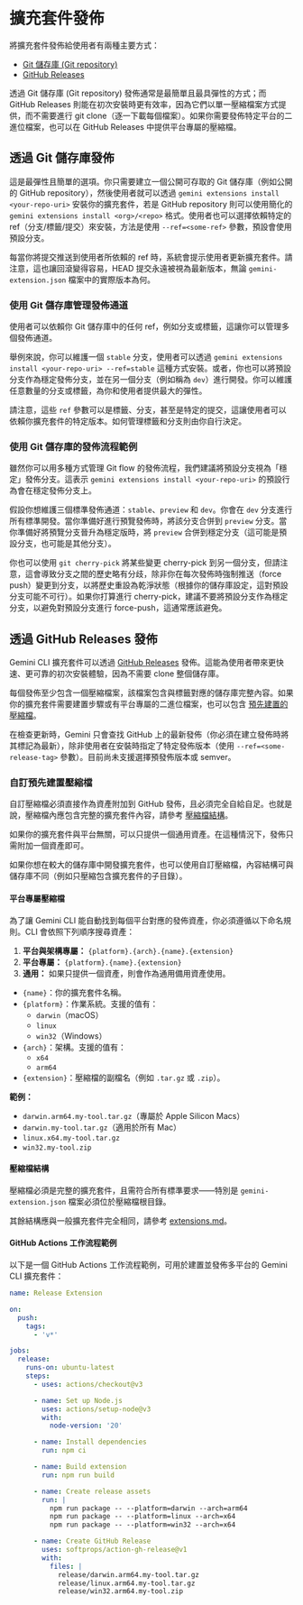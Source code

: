 # 擴充套件發佈

將擴充套件發佈給使用者有兩種主要方式：

- [Git 儲存庫 (Git repository)](#透過-git-儲存庫發佈)
- [GitHub Releases](#透過-github-releases-發佈)

透過 Git 儲存庫 (Git repository) 發佈通常是最簡單且最具彈性的方式；而 GitHub Releases 則能在初次安裝時更有效率，因為它們以單一壓縮檔案方式提供，而不需要進行 git clone（逐一下載每個檔案）。如果你需要發佈特定平台的二進位檔案，也可以在 GitHub Releases 中提供平台專屬的壓縮檔。

## 透過 Git 儲存庫發佈

這是最彈性且簡單的選項。你只需要建立一個公開可存取的 Git 儲存庫（例如公開的 GitHub repository），然後使用者就可以透過 `gemini extensions install <your-repo-uri>` 安裝你的擴充套件，若是 GitHub repository 則可以使用簡化的 `gemini extensions install <org>/<repo>` 格式。使用者也可以選擇依賴特定的 ref（分支/標籤/提交）來安裝，方法是使用 `--ref=<some-ref>` 參數，預設會使用預設分支。

每當你將提交推送到使用者所依賴的 ref 時，系統會提示使用者更新擴充套件。請注意，這也讓回滾變得容易，HEAD 提交永遠被視為最新版本，無論 `gemini-extension.json` 檔案中的實際版本為何。

### 使用 Git 儲存庫管理發佈通道

使用者可以依賴你 Git 儲存庫中的任何 ref，例如分支或標籤，這讓你可以管理多個發佈通道。

舉例來說，你可以維護一個 `stable` 分支，使用者可以透過 `gemini extensions install <your-repo-uri> --ref=stable` 這種方式安裝。或者，你也可以將預設分支作為穩定發佈分支，並在另一個分支（例如稱為 `dev`）進行開發。你可以維護任意數量的分支或標籤，為你和使用者提供最大的彈性。

請注意，這些 `ref` 參數可以是標籤、分支，甚至是特定的提交，這讓使用者可以依賴你擴充套件的特定版本。如何管理標籤和分支則由你自行決定。

### 使用 Git 儲存庫的發佈流程範例

雖然你可以用多種方式管理 Git flow 的發佈流程，我們建議將預設分支視為「穩定」發佈分支。這表示 `gemini extensions install <your-repo-uri>` 的預設行為會在穩定發佈分支上。

假設你想維護三個標準發佈通道：`stable`、`preview` 和 `dev`。你會在 `dev` 分支進行所有標準開發。當你準備好進行預覽發佈時，將該分支合併到 `preview` 分支。當你準備好將預覽分支晉升為穩定版時，將 `preview` 合併到穩定分支（這可能是預設分支，也可能是其他分支）。

你也可以使用 `git cherry-pick` 將某些變更 cherry-pick 到另一個分支，但請注意，這會導致分支之間的歷史略有分歧，除非你在每次發佈時強制推送（force push）變更到分支，以將歷史重設為乾淨狀態（根據你的儲存庫設定，這對預設分支可能不可行）。如果你打算進行 cherry-pick，建議不要將預設分支作為穩定分支，以避免對預設分支進行 force-push，這通常應該避免。

## 透過 GitHub Releases 發佈

Gemini CLI 擴充套件可以透過 [GitHub Releases](https://docs.github.com/en/repositories/releasing-projects-on-github/about-releases) 發佈。這能為使用者帶來更快速、更可靠的初次安裝體驗，因為不需要 clone 整個儲存庫。

每個發佈至少包含一個壓縮檔案，該檔案包含與標籤對應的儲存庫完整內容。如果你的擴充套件需要建置步驟或有平台專屬的二進位檔案，也可以包含 [預先建置的壓縮檔](#自訂預先建置壓縮檔)。

在檢查更新時，Gemini 只會查找 GitHub 上的最新發佈（你必須在建立發佈時將其標記為最新），除非使用者在安裝時指定了特定發佈版本（使用 `--ref=<some-release-tag>` 參數）。目前尚未支援選擇預發佈版本或 semver。

### 自訂預先建置壓縮檔

自訂壓縮檔必須直接作為資產附加到 GitHub 發佈，且必須完全自給自足。也就是說，壓縮檔內應包含完整的擴充套件內容，請參考 [壓縮檔結構](#壓縮檔結構)。

如果你的擴充套件與平台無關，可以只提供一個通用資產。在這種情況下，發佈只需附加一個資產即可。

如果你想在較大的儲存庫中開發擴充套件，也可以使用自訂壓縮檔，內容結構可與儲存庫不同（例如只壓縮包含擴充套件的子目錄）。

#### 平台專屬壓縮檔

為了讓 Gemini CLI 能自動找到每個平台對應的發佈資產，你必須遵循以下命名規則。CLI 會依照下列順序搜尋資產：

1.  **平台與架構專屬：** `{platform}.{arch}.{name}.{extension}`
2.  **平台專屬：** `{platform}.{name}.{extension}`
3.  **通用：** 如果只提供一個資產，則會作為通用備用資產使用。

- `{name}`：你的擴充套件名稱。
- `{platform}`：作業系統。支援的值有：
  - `darwin`（macOS）
  - `linux`
  - `win32`（Windows）
- `{arch}`：架構。支援的值有：
  - `x64`
  - `arm64`
- `{extension}`：壓縮檔的副檔名（例如 `.tar.gz` 或 `.zip`）。

**範例：**

- `darwin.arm64.my-tool.tar.gz`（專屬於 Apple Silicon Macs）
- `darwin.my-tool.tar.gz`（適用於所有 Mac）
- `linux.x64.my-tool.tar.gz`
- `win32.my-tool.zip`

#### 壓縮檔結構

壓縮檔必須是完整的擴充套件，且需符合所有標準要求——特別是 `gemini-extension.json` 檔案必須位於壓縮檔根目錄。

其餘結構應與一般擴充套件完全相同，請參考 [extensions.md](extension.md)。

#### GitHub Actions 工作流程範例

以下是一個 GitHub Actions 工作流程範例，可用於建置並發佈多平台的 Gemini CLI 擴充套件：

```yaml
name: Release Extension

on:
  push:
    tags:
      - 'v*'

jobs:
  release:
    runs-on: ubuntu-latest
    steps:
      - uses: actions/checkout@v3

      - name: Set up Node.js
        uses: actions/setup-node@v3
        with:
          node-version: '20'

      - name: Install dependencies
        run: npm ci

      - name: Build extension
        run: npm run build

      - name: Create release assets
        run: |
          npm run package -- --platform=darwin --arch=arm64
          npm run package -- --platform=linux --arch=x64
          npm run package -- --platform=win32 --arch=x64

      - name: Create GitHub Release
        uses: softprops/action-gh-release@v1
        with:
          files: |
            release/darwin.arm64.my-tool.tar.gz
            release/linux.arm64.my-tool.tar.gz
            release/win32.arm64.my-tool.zip
```
